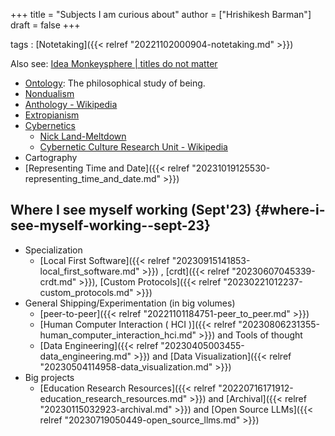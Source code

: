 +++
title = "Subjects I am curious about"
author = ["Hrishikesh Barman"]
draft = false
+++

tags
: [Notetaking]({{< relref "20221102000904-notetaking.md" >}})

Also see:  [Idea Monkeysphere | titles do not matter](https://geekodour.org/docs/collections/monkeysphere/)

-   [Ontology](https://en.wikipedia.org/wiki/Ontology): The philosophical study of being.
-   [Nondualism](https://en.wikipedia.org/wiki/Nondualism)
-   [Anthology - Wikipedia](https://en.wikipedia.org/wiki/Anthology)
-   [Extropianism](https://en.wikipedia.org/wiki/Extropianism)
-   [Cybernetics](http://pespmc1.vub.ac.be/ASHBBOOK.html)
    -   [Nick Land-Meltdown](http://www.ccru.net/swarm1/1_melt.htm)
    -   [Cybernetic Culture Research Unit - Wikipedia](https://en.wikipedia.org/wiki/Cybernetic_Culture_Research_Unit)
-   Cartography
-   [Representing Time and Date]({{< relref "20231019125530-representing_time_and_date.md" >}})


## Where I see myself working (Sept'23) {#where-i-see-myself-working--sept-23}

-   Specialization
    -   [Local First Software]({{< relref "20230915141853-local_first_software.md" >}}) , [crdt]({{< relref "20230607045339-crdt.md" >}}), [Custom Protocols]({{< relref "20230221012237-custom_protocols.md" >}})
-   General Shipping/Experimentation (in big volumes)
    -   [peer-to-peer]({{< relref "20221101184751-peer_to_peer.md" >}})
    -   [Human Computer Interaction ( HCI )]({{< relref "20230806231355-human_computer_interaction_hci.md" >}}) and Tools of thought
    -   [Data Engineering]({{< relref "20230405003455-data_engineering.md" >}}) and [Data Visualization]({{< relref "20230504114958-data_visualization.md" >}})
-   Big projects
    -   [Education Research Resources]({{< relref "20220716171912-education_research_resources.md" >}}) and [Archival]({{< relref "20230115032923-archival.md" >}}) and [Open Source LLMs]({{< relref "20230719050449-open_source_llms.md" >}})
